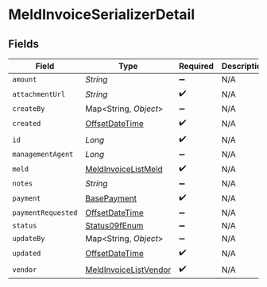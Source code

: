 # MeldInvoiceSerializerDetail


## Fields

| Field                                                                                     | Type                                                                                      | Required                                                                                  | Description                                                                               |
| ----------------------------------------------------------------------------------------- | ----------------------------------------------------------------------------------------- | ----------------------------------------------------------------------------------------- | ----------------------------------------------------------------------------------------- |
| `amount`                                                                                  | *String*                                                                                  | :heavy_minus_sign:                                                                        | N/A                                                                                       |
| `attachmentUrl`                                                                           | *String*                                                                                  | :heavy_check_mark:                                                                        | N/A                                                                                       |
| `createBy`                                                                                | Map<String, *Object*>                                                                     | :heavy_minus_sign:                                                                        | N/A                                                                                       |
| `created`                                                                                 | [OffsetDateTime](https://docs.oracle.com/javase/8/docs/api/java/time/OffsetDateTime.html) | :heavy_check_mark:                                                                        | N/A                                                                                       |
| `id`                                                                                      | *Long*                                                                                    | :heavy_check_mark:                                                                        | N/A                                                                                       |
| `managementAgent`                                                                         | *Long*                                                                                    | :heavy_minus_sign:                                                                        | N/A                                                                                       |
| `meld`                                                                                    | [MeldInvoiceListMeld](../../models/shared/MeldInvoiceListMeld.md)                         | :heavy_check_mark:                                                                        | N/A                                                                                       |
| `notes`                                                                                   | *String*                                                                                  | :heavy_minus_sign:                                                                        | N/A                                                                                       |
| `payment`                                                                                 | [BasePayment](../../models/shared/BasePayment.md)                                         | :heavy_check_mark:                                                                        | N/A                                                                                       |
| `paymentRequested`                                                                        | [OffsetDateTime](https://docs.oracle.com/javase/8/docs/api/java/time/OffsetDateTime.html) | :heavy_minus_sign:                                                                        | N/A                                                                                       |
| `status`                                                                                  | [Status09fEnum](../../models/shared/Status09fEnum.md)                                     | :heavy_minus_sign:                                                                        | N/A                                                                                       |
| `updateBy`                                                                                | Map<String, *Object*>                                                                     | :heavy_minus_sign:                                                                        | N/A                                                                                       |
| `updated`                                                                                 | [OffsetDateTime](https://docs.oracle.com/javase/8/docs/api/java/time/OffsetDateTime.html) | :heavy_check_mark:                                                                        | N/A                                                                                       |
| `vendor`                                                                                  | [MeldInvoiceListVendor](../../models/shared/MeldInvoiceListVendor.md)                     | :heavy_check_mark:                                                                        | N/A                                                                                       |
